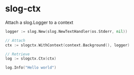 # slog-ctx

Attach a slog.Logger to a context

```go
logger := slog.New(slog.NewTextHandler(os.Stderr, nil))

// Attach
ctx := slogctx.WithContext(context.Background(), logger)

// Retrieve
log := slogctx.Ctx(ctx)

log.Info("Hello world")
```
